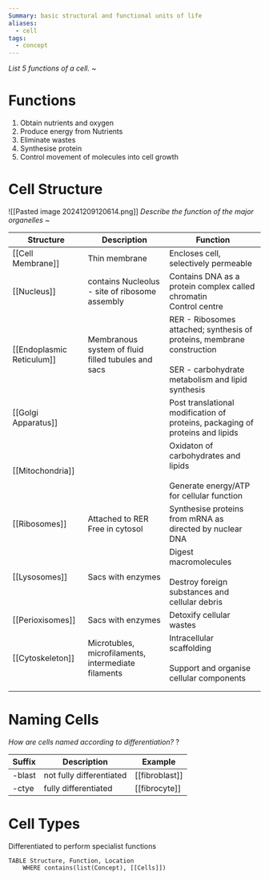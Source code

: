 ```yaml
---
Summary: basic structural and functional units of life
aliases:
  - cell
tags:
  - concept
---
```

*List 5 functions of a cell.*
~
# Functions
1. Obtain nutrients and oxygen
2. Produce energy from Nutrients
3. Eliminate wastes
4. Synthesise protein
5. Control movement of molecules into cell growth
<!--SR:!2024-12-16,4,270-->

# Cell Structure
![[Pasted image 20241209120614.png]]
*Describe the function of the major organelles*
~

| Structure                 | Description                                         | Function                                                                                                                        |
| ------------------------- | --------------------------------------------------- | ------------------------------------------------------------------------------------------------------------------------------- |
| [[Cell Membrane]]         | Thin membrane                                       | Encloses cell, selectively permeable<br>                                                                                        |
| [[Nucleus]]               | contains Nucleolus - site of ribosome assembly      | Contains DNA as a protein complex called chromatin<br>Control centre                                                            |
| [[Endoplasmic Reticulum]] | Membranous system of fluid filled tubules and sacs  | RER - Ribosomes attached; synthesis of proteins, membrane construction<br><br>SER - carbohydrate metabolism and lipid synthesis |
| [[Golgi Apparatus]]       |                                                     | Post translational modification of proteins, packaging of proteins and lipids                                                   |
| [[Mitochondria]]          |                                                     | Oxidaton of carbohydrates and lipids<br><br>Generate energy/ATP for cellular function                                           |
| [[Ribosomes]]             | Attached to RER<br>Free in cytosol                  | Synthesise proteins from mRNA as directed by nuclear DNA                                                                        |
| [[Lysosomes]]             | Sacs with enzymes                                   | Digest macromolecules<br><br>Destroy foreign substances and cellular debris                                                     |
| [[Perioxisomes]]          | Sacs with enzymes                                   | Detoxify cellular wastes                                                                                                        |
| [[Cytoskeleton]]          | Microtubles, microfilaments, intermediate filaments | Intracellular scaffolding<br><br>Support and organise cellular components                                                       |
|                           |                                                     |                                                                                                                                 |
|                           |                                                     |                                                                                                                                 |
# Naming Cells
*How are cells named according to differentiation?*
?

| Suffix | Description              | Example        |
| ------ | ------------------------ | -------------- |
| -blast | not fully differentiated | [[fibroblast]] |
| -ctye  | fully differentiated     | [[fibrocyte]]  |


# Cell Types
Differentiated to perform specialist functions
``` dataview
TABLE Structure, Function, Location
	WHERE contains(list(Concept), [[Cells]])

```